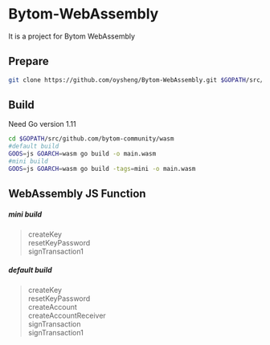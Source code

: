 # Bytom-WebAssembly
It is a project for Bytom WebAssembly

## Prepare
```sh
git clone https://github.com/oysheng/Bytom-WebAssembly.git $GOPATH/src/github.com/bytom-community/wasm
```

## Build

Need Go version 1.11

```sh
cd $GOPATH/src/github.com/bytom-community/wasm
#default build
GOOS=js GOARCH=wasm go build -o main.wasm
#mini build
GOOS=js GOARCH=wasm go build -tags=mini -o main.wasm 
```


## WebAssembly JS Function
##### mini build
>createKey\
resetKeyPassword \
signTransaction1

##### default build
>createKey \
resetKeyPassword \
createAccount \
createAccountReceiver \
signTransaction \
signTransaction1

